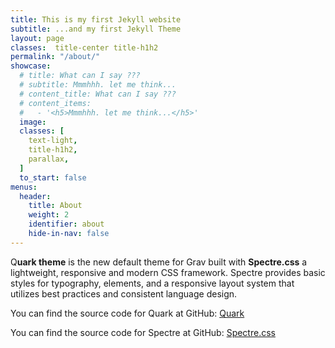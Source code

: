 ```yaml
---
title: This is my first Jekyll website
subtitle: ...and my first Jekyll Theme
layout: page
classes:  title-center title-h1h2
permalink: "/about/"
showcase:
  # title: What can I say ???
  # subtitle: Mmmhhh. let me think...
  # content_title: What can I say ???
  # content_items:
  #   - '<h5>Mmmhhh. let me think...</h5>'
  image:
  classes: [
    text-light,
    title-h1h2,
    parallax,
  ]
  to_start: false
menus:
  header:
    title: About
    weight: 2
    identifier: about
    hide-in-nav: false
---
```


<span class="dropcap">Q</span>**uark theme** is the new default theme for Grav built with **Spectre.css** a lightweight, responsive and modern CSS framework. Spectre provides  basic styles for typography, elements, and a responsive layout system that utilizes best practices and consistent language design.

You can find the source code for Quark at GitHub:
[Quark](https://github.com/getgrav/grav-theme-quark)

You can find the source code for Spectre at GitHub:
[Spectre.css](https://picturepan2.github.io/spectre/)

[jekyll-organization]: https://github.com/jekyll
